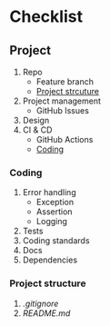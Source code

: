 # Checklist

## Project
1. Repo
    * Feature branch
    * [Project strcuture](#project-structure)
1. Project management
    * GitHub Issues
1. Design
1. CI & CD
    * GitHub Actions
    * [Coding](#coding)

### Coding
1. Error handling
    * Exception
    * Assertion
    * Logging
1. Tests
1. Coding standards
1. Docs
1. Dependencies

### Project structure
1. *.gitignore*
1. *README.md*
